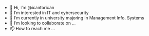 - 👋 Hi, I’m @icantorican
- 👀 I’m interested in IT and cybersecurity
- 🌱 I’m currently in university majoring in Management Info. Systems
- 💞️ I’m looking to collaborate on ...
- 📫 How to reach me ...

<!---
icantorican/icantorican is a ✨ special ✨ repository because its `README.md` (this file) appears on your GitHub profile.
You can click the Preview link to take a look at your changes.
--->
